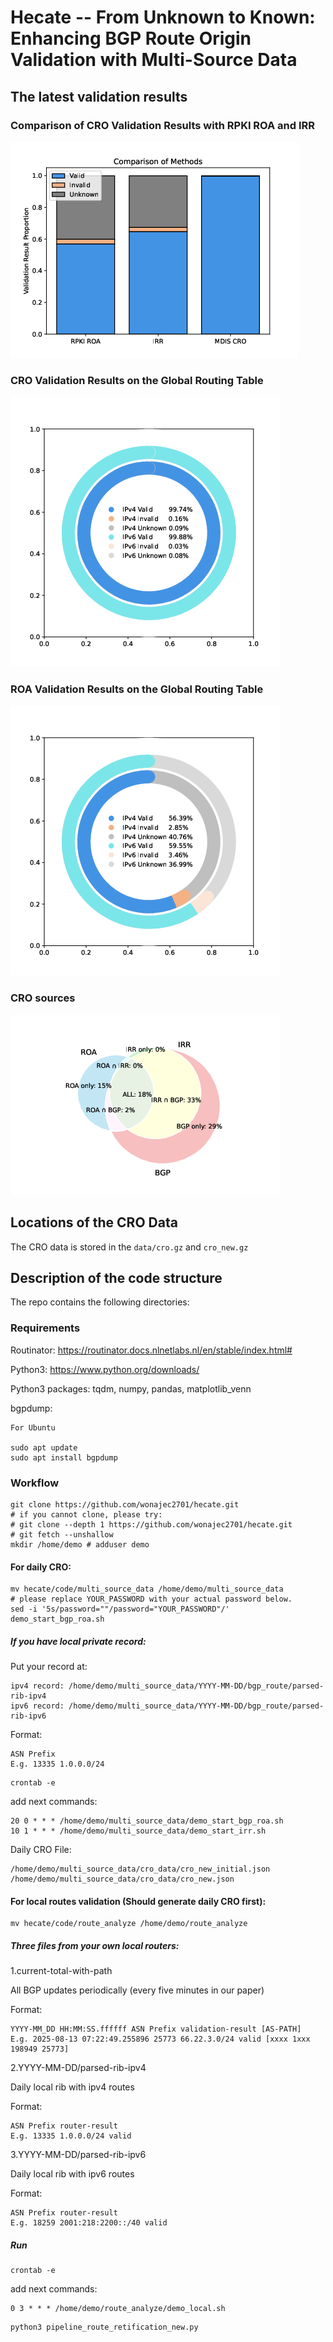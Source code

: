 # Hecate -- From Unknown to Known: Enhancing BGP Route Origin Validation with Multi-Source Data

## The latest validation results

### Comparison of CRO Validation Results with RPKI ROA and IRR

![](./data/figure/mdis_validate_compare_total.pdf.png)

### CRO Validation Results on the Global Routing Table

![](./data/figure/mdis_ipv4_ipv6.pdf.png)

### ROA Validation Results on the Global Routing Table

![](./data/figure/mdis_ipv4_ipv6_roa.pdf.png)

### CRO sources

![](./data/figure/mdis_CRO_sources.pdf.png)

## Locations of the CRO Data

The CRO data is stored in the `data/cro.gz` and `cro_new.gz` 

## Description of the code structure

The repo contains the following directories:

### Requirements

Routinator: https://routinator.docs.nlnetlabs.nl/en/stable/index.html#

Python3: https://www.python.org/downloads/

Python3 packages: tqdm, numpy, pandas, matplotlib_venn

bgpdump:
```
For Ubuntu

sudo apt update
sudo apt install bgpdump
```


### Workflow

```
git clone https://github.com/wonajec2701/hecate.git
# if you cannot clone, please try:
# git clone --depth 1 https://github.com/wonajec2701/hecate.git
# git fetch --unshallow
mkdir /home/demo # adduser demo 
```

#### For daily CRO:
```
mv hecate/code/multi_source_data /home/demo/multi_source_data
# please replace YOUR_PASSWORD with your actual password below.
sed -i '5s/password=""/password="YOUR_PASSWORD"/' demo_start_bgp_roa.sh
```

##### If you have local private record:
Put your record at:
```
ipv4 record: /home/demo/multi_source_data/YYYY-MM-DD/bgp_route/parsed-rib-ipv4
ipv6 record: /home/demo/multi_source_data/YYYY-MM-DD/bgp_route/parsed-rib-ipv6
```
Format:
``` 
ASN Prefix
E.g. 13335 1.0.0.0/24
```

```
crontab -e
```
add next commands:
```
20 0 * * * /home/demo/multi_source_data/demo_start_bgp_roa.sh
10 1 * * * /home/demo/multi_source_data/demo_start_irr.sh
```

Daily CRO File: 
```
/home/demo/multi_source_data/cro_data/cro_new_initial.json
/home/demo/multi_source_data/cro_data/cro_new.json
```

#### For local routes validation (Should generate daily CRO first):
```
mv hecate/code/route_analyze /home/demo/route_analyze
```

##### Three files from your own local routers:
1.current-total-with-path

All BGP updates periodically (every five minutes in our paper)

Format:
``` 
YYYY-MM_DD HH:MM:SS.ffffff ASN Prefix validation-result [AS-PATH]
E.g. 2025-08-13 07:22:49.255896 25773 66.22.3.0/24 valid [xxxx 1xxx 198949 25773] 
```

2.YYYY-MM-DD/parsed-rib-ipv4

Daily local rib with ipv4 routes

Format:
``` 
ASN Prefix router-result
E.g. 13335 1.0.0.0/24 valid
```

3.YYYY-MM-DD/parsed-rib-ipv6

Daily local rib with ipv6 routes

Format:
``` 
ASN Prefix router-result
E.g. 18259 2001:218:2200::/40 valid
```

##### Run

```
crontab -e
```
add next commands:
```
0 3 * * * /home/demo/route_analyze/demo_local.sh
```

```
python3 pipeline_route_retification_new.py 
```

